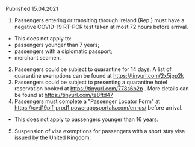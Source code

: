 Published 15.04.2021
1. Passengers entering or transiting through Ireland (Rep.) must have a negative COVID-19 RT-PCR test taken at most 72 hours before arrival.
- This does not apply to:
- passengers younger than 7 years;
- passengers with a diplomatic passport;
- merchant seamen.
2. Passengers could be subject to quarantine for 14 days. A list of quarantine exemptions can be found at <a href="https://tinyurl.com/2x5jpp2k">https://tinyurl.com/2x5jpp2k</a> 
3. Passengers could be subject to presenting a quarantine hotel reservation booked at <a href="https://tinyurl.com/778s6b2p">https://tinyurl.com/778s6b2p</a> . More details can be found at <a href="https://tinyurl.com/te8ftd47">https://tinyurl.com/te8ftd47</a> 
4. Passengers must complete a "Passenger Locator Form" at <a href="https://cvd19plf-prod1.powerappsportals.com/en-us/">https://cvd19plf-prod1.powerappsportals.com/en-us/</a> before arrival.
- This does not apply to passengers younger than 16 years.
5. Suspension of visa exemptions for passengers with a short stay visa issued by the United Kingdom.

